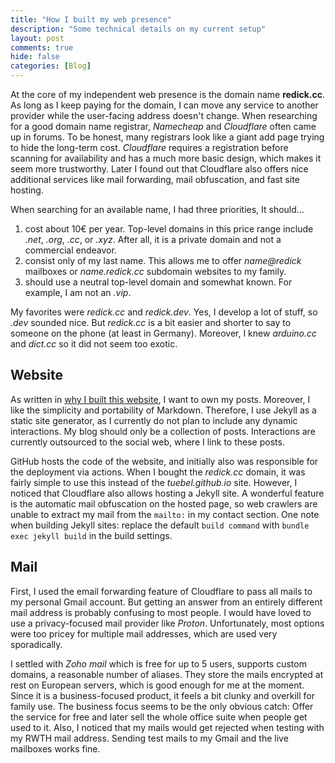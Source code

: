 ```yaml
---
title: "How I built my web presence"
description: "Some technical details on my current setup"
layout: post
comments: true
hide: false
categories: [Blog]
---
```


At the core of my independent web presence is the domain name **redick.cc**.
As long as I keep paying for the domain, I can move any service to another provider while the user-facing address doesn't change.
When researching for a good domain name registrar, *Namecheap* and *Cloudflare* often came up in forums.
To be honest, many registrars look like a giant add page trying to hide the long-term cost.
*Cloudflare* requires a registration before scanning for availability and has a much more basic design, which makes it seem more trustworthy.
Later I found out that Cloudflare also offers nice additional services like mail forwarding, mail obfuscation, and fast site hosting.

When searching for an available name, I had three priorities, It should...
1. cost about 10€ per year. Top-level domains in this price range include *.net*, *.org*, *.cc*, or *.xyz*. After all, it is a private domain and not a commercial endeavor. 
2. consist only of my last name. This allows me to offer *name@redick* mailboxes or *name.redick.cc* subdomain websites to my family.
3. should use a neutral top-level domain and somewhat known. For example, I am not an *.vip*.

My favorites were *redick.cc* and *redick.dev*.
Yes, I develop a lot of stuff, so *.dev* sounded nice.
But *redick.cc* is a bit easier and shorter to say to someone on the phone (at least in Germany).
Moreover, I knew *arduino.cc* and *dict.cc* so it did not seem too exotic.

## Website
As written in [why I built this website](/_posts/2024-10-23-why-I-built-this-website.md), I want to own my posts.
Moreover, I like the simplicity and portability of Markdown.
Therefore, I use Jekyll as a static site generator, as I currently do not plan to include any dynamic interactions.
My blog should only be a collection of posts.
Interactions are currently outsourced to the social web, where I link to these posts.

GitHub hosts the code of the website, and initially also was responsible for the deployment via actions.
When I bought the *redick.cc* domain, it was fairly simple to use this instead of the *tuebel.github.io* site.
However, I noticed that Cloudflare also allows hosting a Jekyll site.
A wonderful feature is the automatic mail obfuscation on the hosted page, so web crawlers are unable to extract my mail from the `mailto:` in my contact section.
One note when building Jekyll sites: replace the default `build command` with `bundle exec jekyll build` in the build settings.

## Mail
First, I used the email forwarding feature of Cloudflare to pass all mails to my personal Gmail account.
But getting an answer from an entirely different mail address is probably confusing to most people.
I would have loved to use a privacy-focused mail provider like *Proton*.
Unfortunately, most options were too pricey for multiple mail addresses, which are used very sporadically.

I settled with *Zoho mail* which is free for up to 5 users, supports custom domains, a reasonable number of aliases.
They store the mails encrypted at rest on European servers, which is good enough for me at the moment.
Since it is a business-focused product, it feels a bit clunky and overkill for family use. 
The business focus seems to be the only obvious catch: Offer the service for free and later sell the whole office suite when people get used to it.
Also, I noticed that my mails would get rejected when testing with my RWTH mail address.
Sending test mails to my Gmail and the live mailboxes works fine.